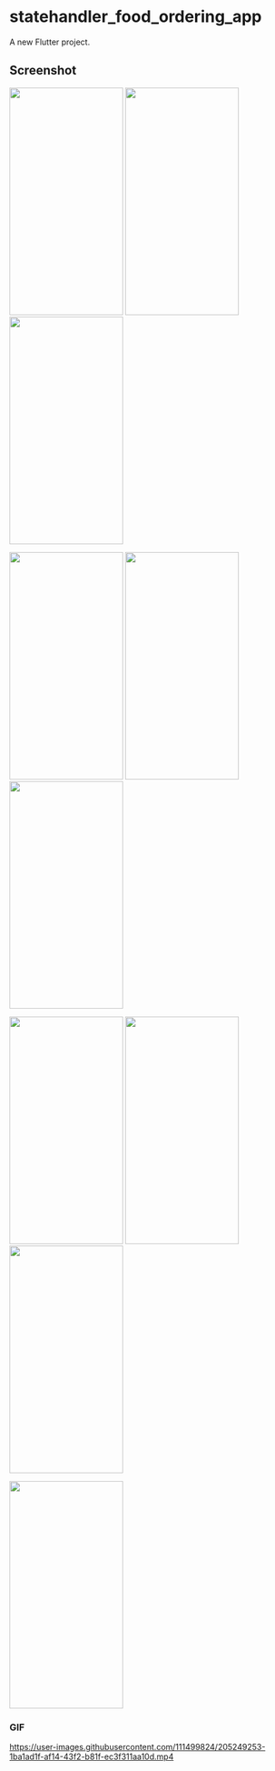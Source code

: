 # statehandler_food_ordering_app

A new Flutter project.

## Screenshot





<img src="https://user-images.githubusercontent.com/111499824/205237897-cea2380e-dc57-42c0-838d-53a3de0ee52f.jpg" alt="" data-canonical-src="https://gyazo.com/eb5c5741b6a9a16c692170a41a49c858.png" width="200" height="400" />  <img src="https://user-images.githubusercontent.com/111499824/205241900-7125c3c6-e08f-4a31-ac64-48e8748b6f7b.jpg" alt="" data-canonical-src="https://gyazo.com/eb5c5741b6a9a16c692170a41a49c858.png" width="200" height="400" />
<img src="https://user-images.githubusercontent.com/111499824/205242585-4038b440-30e5-48e2-a11b-7d17b17dec0f.jpg" alt="" data-canonical-src="https://gyazo.com/eb5c5741b6a9a16c692170a41a49c858.png" width="200" height="400" /> 


<img src="https://user-images.githubusercontent.com/111499824/205246435-56db987d-106a-4269-ab85-dedcb25f3a37.jpg" alt="" data-canonical-src="https://gyazo.com/eb5c5741b6a9a16c692170a41a49c858.png" width="200" height="400" />  <img src="https://user-images.githubusercontent.com/111499824/205242730-cb07036d-03d8-43e3-9073-47cd1fbc094d.jpg" alt="" data-canonical-src="https://gyazo.com/eb5c5741b6a9a16c692170a41a49c858.png" width="200" height="400" />
<img src="https://user-images.githubusercontent.com/111499824/205242780-b67a8c3a-5523-4f38-9f32-3c227d8cce62.jpg" alt="" data-canonical-src="https://gyazo.com/eb5c5741b6a9a16c692170a41a49c858.png" width="200" height="400" />


<img src="https://user-images.githubusercontent.com/111499824/205245702-364d2d55-ece4-4831-b1e0-ccb7b84026be.jpg" alt="" data-canonical-src="https://gyazo.com/eb5c5741b6a9a16c692170a41a49c858.png" width="200" height="400" />  <img src="https://user-images.githubusercontent.com/111499824/205245827-8dfcd582-e42a-4243-bb49-cb3bc9020583.jpg" alt="" data-canonical-src="https://gyazo.com/eb5c5741b6a9a16c692170a41a49c858.png" width="200" height="400" />
<img src="https://user-images.githubusercontent.com/111499824/205245865-8cf930f1-e5fc-477e-8141-5da21229f3dc.jpg" alt="" data-canonical-src="https://gyazo.com/eb5c5741b6a9a16c692170a41a49c858.png" width="200" height="400" />


<img src="https://user-images.githubusercontent.com/111499824/205245908-6c0904de-ea9d-45da-b0bf-4b6c608d09a8.jpg" alt="" data-canonical-src="https://gyazo.com/eb5c5741b6a9a16c692170a41a49c858.png" width="200" height="400" />



### GIF
https://user-images.githubusercontent.com/111499824/205249253-1ba1ad1f-af14-43f2-b81f-ec3f311aa10d.mp4








